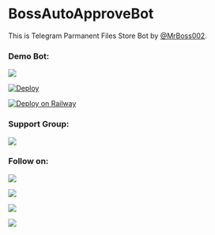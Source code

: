 # BossAutoApproveBot
This is Telegram Parmanent Files Store Bot by [@MrBoss002](https://github.com/MrBoss002).

### Demo Bot:
<a href="https://t.me/BossFileStore_bot"><img src="https://img.shields.io/badge/Demo-Telegram%20Bot-blue.svg?logo=telegram"></a>

[![Deploy](https://www.herokucdn.com/deploy/button.svg)](https://heroku.com/deploy?template=https://github.com/MrBoss002/BossAutoApproveBot)

[![Deploy on Railway](https://railway.app/button.svg)](https://railway.app/new/template/o75p9_)

### Support Group:
<a href="https://t.me/Mallu_Hub_TG"><img src="https://img.shields.io/badge/Telegram-Join%20Telegram%20Group-blue.svg?logo=telegram"></a>

### Follow on:
<p align="left">
<a href="https://github.com/MrBoss002"><img src="https://img.shields.io/badge/GitHub-Follow%20on%20GitHub-inactive.svg?logo=github"></a>
</p>
<p align="left">
<a href="https://twitter.com/MrBoss___002"><img src="https://img.shields.io/badge/Twitter-Follow%20on%20Twitter-informational.svg?logo=twitter"></a>
</p>
<p align="left">
<a href="https://t.me/Mallu_Hub"><img src="https://img.shields.io/badge/Facebook-Follow%20on%20Facebook-blue.svg?logo=facebook"></a>
</p>
<p align="left">
<a href="https://instagram.com/Mr_Boss_002_"><img src="https://img.shields.io/badge/Instagram-Follow%20on%20Instagram-important.svg?logo=instagram"></a>
</p>
